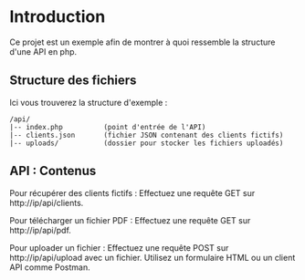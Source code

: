 # Introduction
Ce projet est un exemple afin de montrer à quoi ressemble la structure d'une API en php.

## Structure des fichiers
Ici vous trouverez la structure d'exemple :
```
/api/
|-- index.php          (point d'entrée de l'API)
|-- clients.json       (fichier JSON contenant des clients fictifs)
|-- uploads/           (dossier pour stocker les fichiers uploadés)
```

## API : Contenus

Pour récupérer des clients fictifs : Effectuez une requête GET sur http://ip/api/clients.

Pour télécharger un fichier PDF : Effectuez une requête GET sur http://ip/api/pdf.

Pour uploader un fichier : Effectuez une requête POST sur http://ip/api/upload avec un fichier. 
Utilisez un formulaire HTML ou un client API comme Postman.

